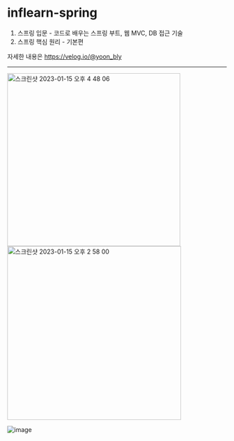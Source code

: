 # inflearn-spring

1. 스프링 입문 - 코드로 배우는 스프링 부트, 웹 MVC, DB 접근 기술
2. 스프링 핵심 원리 - 기본편

자세한 내용은 https://velog.io/@yoon_bly

---

<img width="397" alt="스크린샷 2023-01-15 오후 4 48 06" src="https://user-images.githubusercontent.com/66785583/212529033-38a5cd77-03f6-4444-ba69-0ee98d5e253f.png"> <img width="399" alt="스크린샷 2023-01-15 오후 2 58 00" src="https://user-images.githubusercontent.com/66785583/212529008-30da1f83-a1a6-425e-b042-c4bbe0ef38aa.png">

![image](https://user-images.githubusercontent.com/66785583/218713275-b3ed4eca-3c51-4e95-82a9-43df122b6d16.png)
